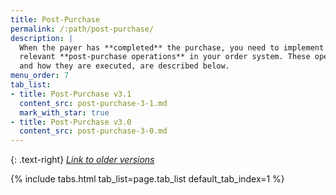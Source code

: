 ```yaml
---
title: Post-Purchase
permalink: /:path/post-purchase/
description: |
  When the payer has **completed** the purchase, you need to implement the
  relevant **post-purchase operations** in your order system. These operations,
  and how they are executed, are described below.
menu_order: 7
tab_list:
- title: Post-Purchase v3.1
  content_src: post-purchase-3-1.md
  mark_with_star: true
- title: Post-Purchase v3.0
  content_src: post-purchase-3-0.md
---
```


{: .text-right}
[*Link to older versions*][old-implementations]

{% include tabs.html tab_list=page.tab_list default_tab_index=1 %}

[old-implementations]: /old-implementations/
